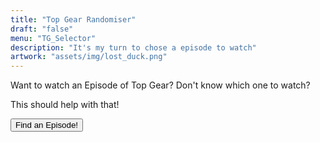 ```yaml
---
title: "Top Gear Randomiser"
draft: "false"
menu: "TG_Selector"
description: "It's my turn to chose a episode to watch"
artwork: "assets/img/lost_duck.png"
---
```

<div class="center_box">
    <p>Want to watch an Episode of Top Gear? Don't know which one to watch?</p>
    <p>This should help with that!</p>
    <div id="watcher"></div>
    <button type="button" onclick="display_series_episode()">Find an Episode!</button>
</div>
<script src="/assets/java/episode.js"></script>